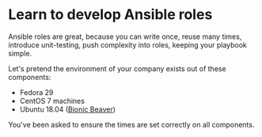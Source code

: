 # Learn to develop Ansible roles

Ansible roles are great, because you can write once, reuse many times, introduce unit-testing, push complexity into roles, keeping your playbook simple.

Let's pretend the environment of your company exists out of these components:

- Fedora 29
- CentOS 7 machines
- Ubuntu 18.04 ([Bionic Beaver](https://wiki.ubuntu.com/Releases))

You've been asked to ensure the times are set correctly on all components.

